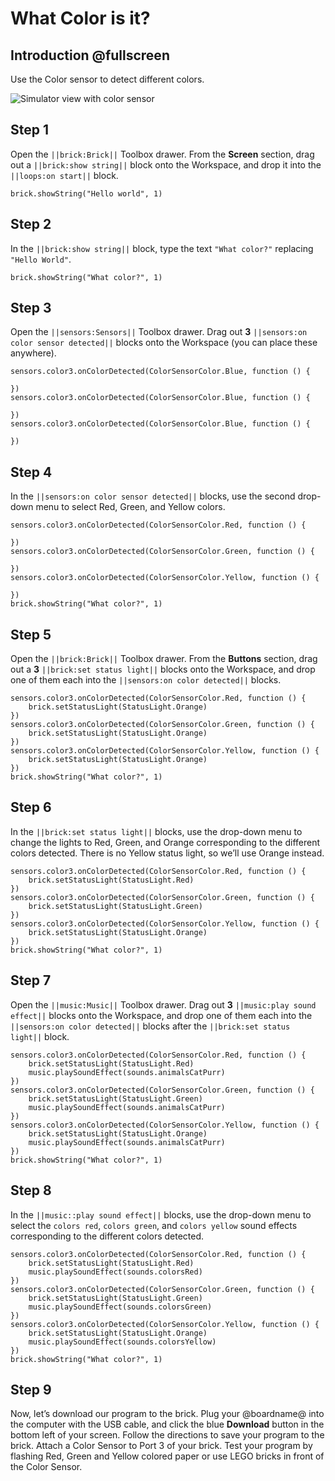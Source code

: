 # What Color is it?

## Introduction @fullscreen

Use the Color sensor to detect different colors.

![Simulator view with color sensor](/static/tutorials/what-color/color-detector.gif)

## Step 1

Open the ``||brick:Brick||`` Toolbox drawer. From the **Screen** section, drag out a ``||brick:show string||`` block onto the Workspace, and drop it into the ``||loops:on start||`` block.

```blocks
brick.showString("Hello world", 1)
```

## Step 2

In the ``||brick:show string||`` block, type the text ``"What color?"`` replacing ``"Hello World"``.

```blocks
brick.showString("What color?", 1) 
```

## Step 3

Open the ``||sensors:Sensors||`` Toolbox drawer. Drag out **3** ``||sensors:on color sensor detected||`` blocks onto the Workspace (you can place these anywhere). 

```blocks
sensors.color3.onColorDetected(ColorSensorColor.Blue, function () {

})
sensors.color3.onColorDetected(ColorSensorColor.Blue, function () {

})
sensors.color3.onColorDetected(ColorSensorColor.Blue, function () {

})
```

## Step 4

In the ``||sensors:on color sensor detected||`` blocks, use the second drop-down menu to select Red, Green, and Yellow colors. 

```blocks
sensors.color3.onColorDetected(ColorSensorColor.Red, function () {

})
sensors.color3.onColorDetected(ColorSensorColor.Green, function () {

})
sensors.color3.onColorDetected(ColorSensorColor.Yellow, function () {

})
brick.showString("What color?", 1)
```

## Step 5

Open the ``||brick:Brick||`` Toolbox drawer. From the **Buttons** section, drag out a **3** ``||brick:set status light||`` blocks onto the Workspace, and drop one of them each into the ``||sensors:on color detected||`` blocks.

```blocks
sensors.color3.onColorDetected(ColorSensorColor.Red, function () {
    brick.setStatusLight(StatusLight.Orange)
})
sensors.color3.onColorDetected(ColorSensorColor.Green, function () {
    brick.setStatusLight(StatusLight.Orange)
})
sensors.color3.onColorDetected(ColorSensorColor.Yellow, function () {
    brick.setStatusLight(StatusLight.Orange)
})
brick.showString("What color?", 1)
```

## Step 6

In the ``||brick:set status light||`` blocks, use the drop-down menu to change the lights to Red, Green, and Orange corresponding to the different colors detected. There is no Yellow status light, so we’ll use Orange instead.

```blocks
sensors.color3.onColorDetected(ColorSensorColor.Red, function () {
    brick.setStatusLight(StatusLight.Red)
})
sensors.color3.onColorDetected(ColorSensorColor.Green, function () {
    brick.setStatusLight(StatusLight.Green)
})
sensors.color3.onColorDetected(ColorSensorColor.Yellow, function () {
    brick.setStatusLight(StatusLight.Orange)
})
brick.showString("What color?", 1)
```

## Step 7

Open the ``||music:Music||`` Toolbox drawer. Drag out **3** ``||music:play sound effect||`` blocks onto the Workspace, and drop one of them each into the ``||sensors:on color detected||`` blocks after the ``||brick:set status light||`` block.

```blocks
sensors.color3.onColorDetected(ColorSensorColor.Red, function () {
    brick.setStatusLight(StatusLight.Red)
    music.playSoundEffect(sounds.animalsCatPurr)
})
sensors.color3.onColorDetected(ColorSensorColor.Green, function () {
    brick.setStatusLight(StatusLight.Green)
    music.playSoundEffect(sounds.animalsCatPurr)
})
sensors.color3.onColorDetected(ColorSensorColor.Yellow, function () {
    brick.setStatusLight(StatusLight.Orange)
    music.playSoundEffect(sounds.animalsCatPurr)
})
brick.showString("What color?", 1)
```

## Step 8

In the ``||music::play sound effect||`` blocks, use the drop-down menu to select the ``colors red``, ``colors green``, and ``colors yellow`` sound effects corresponding to the different colors detected. 

```blocks
sensors.color3.onColorDetected(ColorSensorColor.Red, function () {
    brick.setStatusLight(StatusLight.Red)
    music.playSoundEffect(sounds.colorsRed)
})
sensors.color3.onColorDetected(ColorSensorColor.Green, function () {
    brick.setStatusLight(StatusLight.Green)
    music.playSoundEffect(sounds.colorsGreen)
})
sensors.color3.onColorDetected(ColorSensorColor.Yellow, function () {
    brick.setStatusLight(StatusLight.Orange)
    music.playSoundEffect(sounds.colorsYellow)
})
brick.showString("What color?", 1)
```

## Step 9

Now, let’s download our program to the brick. Plug your @boardname@ into the computer with the USB cable, and click the blue **Download** button in the bottom left of your screen.  Follow the directions to save your program to the brick. Attach a Color Sensor to Port 3 of your brick. Test your program by flashing Red, Green and Yellow colored paper or use LEGO bricks in front of the Color Sensor.
